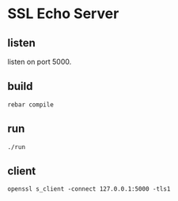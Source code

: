# SSL Echo Server

## listen

listen on port 5000.

## build

```
rebar compile
```

## run

```
./run
```

## client

```
openssl s_client -connect 127.0.0.1:5000 -tls1

```

